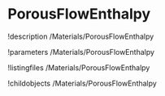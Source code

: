 <!-- MOOSE Documentation Stub: Remove this when content is added. -->

# PorousFlowEnthalpy
!description /Materials/PorousFlowEnthalpy

!parameters /Materials/PorousFlowEnthalpy

!listingfiles /Materials/PorousFlowEnthalpy

!childobjects /Materials/PorousFlowEnthalpy
